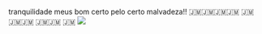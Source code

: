 tranquilidade meus bom certo pelo certo malvadeza!!
🇯🇲🇯🇲🇯🇲🇯🇲
🇯🇲🇯🇲🇯🇲
🇯🇲🇯🇲
🇯🇲
![](https://media1.giphy.com/media/v1.Y2lkPTc5MGI3NjExdjlyMHRuZWVwM3N3aXU1bjRxNDEzb21xMmZrZmF6cnh2aDlpNzN5ZCZlcD12MV9pbnRlcm5hbF9naWZfYnlfaWQmY3Q9Zw/Y3qZ1blc7po083g0gg/giphy.webp)












